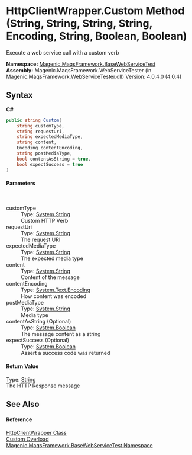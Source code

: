 # HttpClientWrapper.Custom Method (String, String, String, String, Encoding, String, Boolean, Boolean)
 

Execute a web service call with a custom verb

**Namespace:**&nbsp;<a href="#/MAQS_4/WebServices_AUTOGENERATED/Magenic-MaqsFramework-BaseWebServiceTest_Namespace">Magenic.MaqsFramework.BaseWebServiceTest</a><br />**Assembly:**&nbsp;Magenic.MaqsFramework.WebServiceTester (in Magenic.MaqsFramework.WebServiceTester.dll) Version: 4.0.4.0 (4.0.4)

## Syntax

**C#**<br />
``` C#
public string Custom(
	string customType,
	string requestUri,
	string expectedMediaType,
	string content,
	Encoding contentEncoding,
	string postMediaType,
	bool contentAsString = true,
	bool expectSuccess = true
)
```


#### Parameters
&nbsp;<dl><dt>customType</dt><dd>Type: <a href="http://msdn2.microsoft.com/en-us/library/s1wwdcbf" target="_blank">System.String</a><br />Custom HTTP Verb</dd><dt>requestUri</dt><dd>Type: <a href="http://msdn2.microsoft.com/en-us/library/s1wwdcbf" target="_blank">System.String</a><br />The request URI</dd><dt>expectedMediaType</dt><dd>Type: <a href="http://msdn2.microsoft.com/en-us/library/s1wwdcbf" target="_blank">System.String</a><br />The expected media type</dd><dt>content</dt><dd>Type: <a href="http://msdn2.microsoft.com/en-us/library/s1wwdcbf" target="_blank">System.String</a><br />Content of the message</dd><dt>contentEncoding</dt><dd>Type: <a href="http://msdn2.microsoft.com/en-us/library/86hf4sb8" target="_blank">System.Text.Encoding</a><br />How content was encoded</dd><dt>postMediaType</dt><dd>Type: <a href="http://msdn2.microsoft.com/en-us/library/s1wwdcbf" target="_blank">System.String</a><br />Media type</dd><dt>contentAsString (Optional)</dt><dd>Type: <a href="http://msdn2.microsoft.com/en-us/library/a28wyd50" target="_blank">System.Boolean</a><br />The message content as a string</dd><dt>expectSuccess (Optional)</dt><dd>Type: <a href="http://msdn2.microsoft.com/en-us/library/a28wyd50" target="_blank">System.Boolean</a><br />Assert a success code was returned</dd></dl>

#### Return Value
Type: <a href="http://msdn2.microsoft.com/en-us/library/s1wwdcbf" target="_blank">String</a><br />The HTTP Response message

## See Also


#### Reference
<a href="#/MAQS_4/WebServices_AUTOGENERATED/HttpClientWrapper_Class">HttpClientWrapper Class</a><br /><a href="#/MAQS_4/WebServices_AUTOGENERATED/HttpClientWrapper-Custom_Method">Custom Overload</a><br /><a href="#/MAQS_4/WebServices_AUTOGENERATED/Magenic-MaqsFramework-BaseWebServiceTest_Namespace">Magenic.MaqsFramework.BaseWebServiceTest Namespace</a><br />